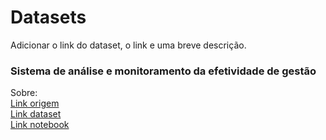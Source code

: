 # Datasets

Adicionar o link do dataset, o link e uma breve descrição.

### Sistema de análise e monitoramento da efetividade de gestão
Sobre:  
[Link origem](https://github.com/nmurgel/Projeto_Integrador/blob/master/Meio%20ambiente/Datasets/REC_FROM_GED_17461.csv)  
[Link dataset](http://dados.gov.br/dataset/sistema-de-analise-e-monitoramento-da-efetividade-de-gestao-samge)  
[Link notebook](https://github.com/nmurgel/Projeto_Integrador/blob/master/Meio%20ambiente/Datasets/%20Sistema%20de%20An%C3%A1lise%20e%20Monitoramento%20da%20Efetividade%20de%20Gest%C3%A3o%20-%20SAMGe.ipynb)  

